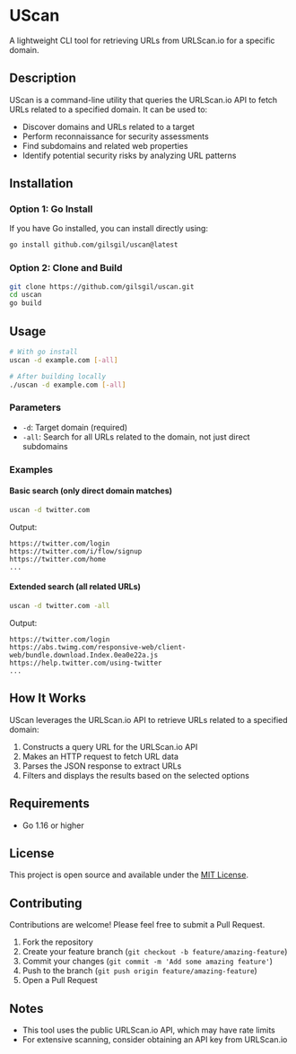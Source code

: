# UScan

A lightweight CLI tool for retrieving URLs from URLScan.io for a specific domain.

## Description

UScan is a command-line utility that queries the URLScan.io API to fetch URLs related to a specified domain. It can be used to:

- Discover domains and URLs related to a target
- Perform reconnaissance for security assessments
- Find subdomains and related web properties
- Identify potential security risks by analyzing URL patterns

## Installation

### Option 1: Go Install

If you have Go installed, you can install directly using:

```bash
go install github.com/gilsgil/uscan@latest
```

### Option 2: Clone and Build

```bash
git clone https://github.com/gilsgil/uscan.git
cd uscan
go build
```

## Usage

```bash
# With go install
uscan -d example.com [-all]

# After building locally
./uscan -d example.com [-all]
```

### Parameters

- `-d`: Target domain (required)
- `-all`: Search for all URLs related to the domain, not just direct subdomains

### Examples

#### Basic search (only direct domain matches)

```bash
uscan -d twitter.com
```

Output:
```
https://twitter.com/login
https://twitter.com/i/flow/signup
https://twitter.com/home
...
```

#### Extended search (all related URLs)

```bash
uscan -d twitter.com -all
```

Output:
```
https://twitter.com/login
https://abs.twimg.com/responsive-web/client-web/bundle.download.Index.0ea0e22a.js
https://help.twitter.com/using-twitter
...
```

## How It Works

UScan leverages the URLScan.io API to retrieve URLs related to a specified domain:

1. Constructs a query URL for the URLScan.io API
2. Makes an HTTP request to fetch URL data
3. Parses the JSON response to extract URLs
4. Filters and displays the results based on the selected options

## Requirements

- Go 1.16 or higher

## License

This project is open source and available under the [MIT License](LICENSE).

## Contributing

Contributions are welcome! Please feel free to submit a Pull Request.

1. Fork the repository
2. Create your feature branch (`git checkout -b feature/amazing-feature`)
3. Commit your changes (`git commit -m 'Add some amazing feature'`)
4. Push to the branch (`git push origin feature/amazing-feature`)
5. Open a Pull Request

## Notes

- This tool uses the public URLScan.io API, which may have rate limits
- For extensive scanning, consider obtaining an API key from URLScan.io
